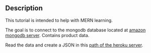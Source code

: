 ## Description

This tutorial is intended to help with MERN learning.

The goal is to connect to the mongodb database located at [amazon mongodb server](https://mlab.com/). Contains product data.

Read the data and create a JSON in this [path of the heroku server](https://demo-mern.herokuapp.com/v1/productos.json).



